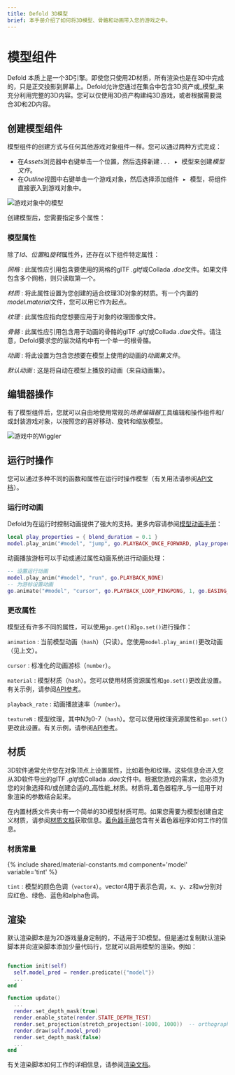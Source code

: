 ```yaml
---
title: Defold 3D模型
brief: 本手册介绍了如何将3D模型、骨骼和动画带入您的游戏之中。
---
```


# 模型组件

Defold 本质上是一个3D引擎。即使您只使用2D材质，所有渲染也是在3D中完成的，只是正交投影到屏幕上。Defold允许您通过在集合中包含3D资产或_模型_来充分利用完整的3D内容。您可以仅使用3D资产构建纯3D游戏，或者根据需要混合3D和2D内容。

## 创建模型组件

模型组件的创建方式与任何其他游戏对象组件一样。您可以通过两种方式完成：

- 在*Assets*浏览器中<kbd>右键单击</kbd>一个位置，然后选择<kbd>新建... ▸ 模型</kbd>来创建*模型文件*。
- 在*Outline*视图中<kbd>右键单击</kbd>一个游戏对象，然后选择<kbd>添加组件 ▸ 模型</kbd>，将组件直接嵌入到游戏对象中。

![游戏对象中的模型](images/model/model.png)

创建模型后，您需要指定多个属性：

### 模型属性

除了*Id*、*位置*和*旋转*属性外，还存在以下组件特定属性：

*网格*
: 此属性应引用包含要使用的网格的glTF *.gltf*或Collada *.dae*文件。如果文件包含多个网格，则只读取第一个。

*材质*
: 将此属性设置为您创建的适合纹理3D对象的材质。有一个内置的*model.material*文件，您可以用它作为起点。

*纹理*
: 此属性应指向您想要应用于对象的纹理图像文件。

*骨骼*
: 此属性应引用包含用于动画的骨骼的glTF *.gltf*或Collada *.dae*文件。请注意，Defold要求您的层次结构中有一个单一的根骨骼。

*动画*
: 将此设置为包含您想要在模型上使用的动画的*动画集文件*。

*默认动画*
: 这是将自动在模型上播放的动画（来自动画集）。

## 编辑器操作

有了模型组件后，您就可以自由地使用常规的*场景编辑器*工具编辑和操作组件和/或封装游戏对象，以按照您的喜好移动、旋转和缩放模型。

![游戏中的Wiggler](images/model/ingame.png)

## 运行时操作

您可以通过多种不同的函数和属性在运行时操作模型（有关用法请参阅[API文档](/ref/model/)）。

### 运行时动画

Defold为在运行时控制动画提供了强大的支持。更多内容请参阅[模型动画手册](/manuals/model-animation)：

```lua
local play_properties = { blend_duration = 0.1 }
model.play_anim("#model", "jump", go.PLAYBACK_ONCE_FORWARD, play_properties)
```

动画播放游标可以手动或通过属性动画系统进行动画处理：

```lua
-- 设置运行动画
model.play_anim("#model", "run", go.PLAYBACK_NONE)
-- 为游标设置动画
go.animate("#model", "cursor", go.PLAYBACK_LOOP_PINGPONG, 1, go.EASING_LINEAR, 10)
```

### 更改属性

模型还有许多不同的属性，可以使用`go.get()`和`go.set()`进行操作：

`animation`
: 当前模型动画（`hash`）（只读）。您使用`model.play_anim()`更改动画（见上文）。

`cursor`
: 标准化的动画游标（`number`）。

`material`
: 模型材质（`hash`）。您可以使用材质资源属性和`go.set()`更改此设置。有关示例，请参阅[API参考](/ref/model/#material)。

`playback_rate`
: 动画播放速率（`number`）。

`textureN`
: 模型纹理，其中N为0-7（`hash`）。您可以使用纹理资源属性和`go.set()`更改此设置。有关示例，请参阅[API参考](/ref/model/#textureN)。


## 材质

3D软件通常允许您在对象顶点上设置属性，比如着色和纹理。这些信息会进入您从3D软件导出的glTF *.gltf*或Collada *.dae*文件中。根据您游戏的需求，您必须为您的对象选择和/或创建合适的_高性能_材质。材质将_着色器程序_与一组用于对象渲染的参数结合起来。

在内置材质文件夹中有一个简单的3D模型材质可用。如果您需要为模型创建自定义材质，请参阅[材质文档](/manuals/material)获取信息。[着色器手册](/manuals/shader)包含有关着色器程序如何工作的信息。


### 材质常量

{% include shared/material-constants.md component='model' variable='tint' %}

`tint`
: 模型的颜色色调（`vector4`）。vector4用于表示色调，x、y、z和w分别对应红色、绿色、蓝色和alpha色调。


## 渲染

默认渲染脚本是为2D游戏量身定制的，不适用于3D模型。但是通过复制默认渲染脚本并向渲染脚本添加少量代码行，您就可以启用模型的渲染。例如：

  ```lua

  function init(self)
    self.model_pred = render.predicate({"model"})
    ...
  end

  function update()
    ...
    render.set_depth_mask(true)
    render.enable_state(render.STATE_DEPTH_TEST)
    render.set_projection(stretch_projection(-1000, 1000))  -- orthographic
    render.draw(self.model_pred)
    render.set_depth_mask(false)
    ...
  end
  ```

有关渲染脚本如何工作的详细信息，请参阅[渲染文档](/manuals/render)。
